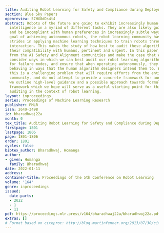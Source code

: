 ```yaml
---
title: Auditing Robot Learning for Safety and Compliance during Deployment
section: Blue Sky Papers
openreview: 57HG8dDs4t4
abstract: Robots of the future are going to exhibit increasingly human-like and super-human
  intelligence in a myriad of different tasks. They are also likely going to fail
  and be incompliant with human preferences in increasingly subtle ways. Towards the
  goal of achieving autonomous robots, the robot learning community has made rapid
  strides in applying machine learning techniques to train robots through data and
  interaction. This makes the study of how best to audit these algorithms for checking
  their compatibility with humans, pertinent and urgent. In this paper, we draw inspiration
  from the AI Safety and Alignment communities and make the case that we need to urgently
  consider ways in which we can best audit our robot learning algorithms to check
  for failure modes, and ensure that when operating autonomously, they are indeed
  behaving in ways that the human algorithm designers intend them to. We believe that
  this is a challenging problem that will require efforts from the entire robot learning
  community, and do not attempt to provide a concrete framework for auditing. Instead,
  we outline high-level guidance and a possible approach towards formulating this
  framework which we hope will serve as a useful starting point for thinking about
  auditing in the context of robot learning.
layout: inproceedings
series: Proceedings of Machine Learning Research
publisher: PMLR
issn: 2640-3498
id: bharadhwaj22a
month: 0
tex_title: Auditing Robot Learning for Safety and Compliance during Deployment
firstpage: 1801
lastpage: 1806
page: 1801-1806
order: 1801
cycles: false
bibtex_author: Bharadhwaj, Homanga
author:
- given: Homanga
  family: Bharadhwaj
date: 2022-01-11
address:
container-title: Proceedings of the 5th Conference on Robot Learning
volume: '164'
genre: inproceedings
issued:
  date-parts:
  - 2022
  - 1
  - 11
pdf: https://proceedings.mlr.press/v164/bharadhwaj22a/bharadhwaj22a.pdf
extras: []
# Format based on citeproc: http://blog.martinfenner.org/2013/07/30/citeproc-yaml-for-bibliographies/
---
```

